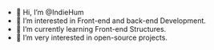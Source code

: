 - 👋 Hi, I’m @IndieHum
- 👀 I’m interested in Front-end and back-end Development.
- 🌱 I’m currently learning Front-end Structures.
- 💞️ I’m very interested in open-source projects.
